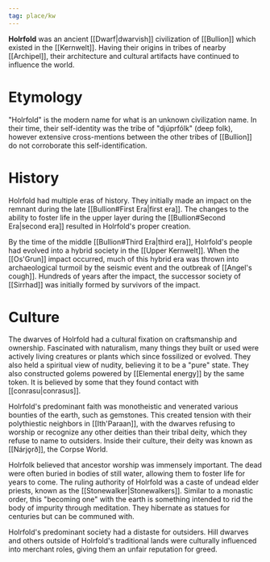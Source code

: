 ```yaml
---
tag: place/kw
---
```

**Holrfold** was an ancient [[Dwarf|dwarvish]] civilization of [[Bullion]] which existed in the [[Kernwelt]]. Having their origins in tribes of nearby [[Archipel]], their architecture and cultural artifacts have continued to influence the world.

# Etymology
"Holrfold" is the modern name for what is an unknown civilization name. In their time, their self-identity was the tribe of "djúprfólk" (deep folk), however extensive cross-mentions between the other tribes of [[Bullion]] do not corroborate this self-identification.

# History
Holrfold had multiple eras of history. They initially made an impact on the remnant during the late [[Bullion#First Era|first era]]. The changes to the ability to foster life in the upper layer during the [[Bullion#Second Era|second era]] resulted in Holrfold's proper creation.

By the time of the middle [[Bullion#Third Era|third era]], Holrfold's people had evolved into a hybrid society in the [[Upper Kernwelt]]. When the [[Os'Grun]] impact occurred, much of this hybrid era was thrown into archaeological turmoil by the seismic event and the outbreak of [[Angel's cough]]. Hundreds of years after the impact, the successor society of [[Sirrhad]] was initially formed by survivors of the impact.

# Culture
The dwarves of Holrfold had a cultural fixation on craftsmanship and ownership. Fascinated with naturalism, many things they built or used were actively living creatures or plants which since fossilized or evolved. They also held a spiritual view of nudity, believing it to be a "pure" state. They also constructed golems powered by [[Elemental energy]] by the same token. It is believed by some that they found contact with [[conrasu|conrasus]]. 

Holrfold's predominant faith was monotheistic and venerated various bounties of the earth, such as gemstones. This created tension with their polythiestic neighbors in [[Ith'Paraan]], with the dwarves refusing to worship or recognize any other deities than their tribal deity, which they refuse to name to outsiders. Inside their culture, their deity was known as [[Nárjǫrð]], the Corpse World.

Holrfolk believed that ancestor worship was immensely important. The dead were often buried in bodies of still water, allowing them to foster life for years to come. The ruling authority of Holrfold was a caste of undead elder priests, known as the [[Stonewalker|Stonewalkers]]. Similar to a monastic order, this "becoming one" with the earth is something intended to rid the body of impurity through meditation. They hibernate as statues for centuries but can be communed with.

Holrfold's predominant society had a distaste for outsiders. Hill dwarves and others outside of Holrfold's traditional lands were culturally influenced into merchant roles, giving them an unfair reputation for greed.